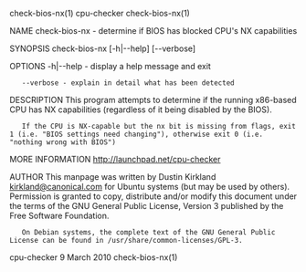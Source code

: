 check-bios-nx(1)                                                                                                                                      cpu-checker                                                                                                                                      check-bios-nx(1)

NAME
       check-bios-nx - determine if BIOS has blocked CPU's NX capabilities

SYNOPSIS
       check-bios-nx [-h|--help] [--verbose]

OPTIONS
       -h|--help - display a help message and exit

       --verbose - explain in detail what has been detected

DESCRIPTION
       This program attempts to determine if the running x86-based CPU has NX capabilities (regardless of it being disabled by the BIOS).

       If the CPU is NX-capable but the nx bit is missing from flags, exit 1 (i.e. "BIOS settings need changing"), otherwise exit 0 (i.e. "nothing wrong with BIOS")

MORE INFORMATION
       http://launchpad.net/cpu-checker

AUTHOR
       This manpage was written by Dustin Kirkland <kirkland@canonical.com> for Ubuntu systems (but may be used by others).  Permission is granted to copy, distribute and/or modify this document under the terms of the GNU General Public License, Version 3 published by the Free Software Foundation.

       On Debian systems, the complete text of the GNU General Public License can be found in /usr/share/common-licenses/GPL-3.

cpu-checker                                                                                                                                           9 March 2010                                                                                                                                     check-bios-nx(1)
